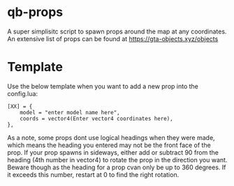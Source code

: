 # qb-props

A super simplisitc script to spawn props around the map at any coordinates. An extensive list of props can be found at https://gta-objects.xyz/objects

# Template
Use the below template when you want to add a new prop into the config.lua:

```
[XX] = {
	model = "enter model name here",
	coords = vector4(Enter vector4 coordinates here),
},
```

As a note, some props dont use logical headings when they were made, which means the heading you entered may not be the front face of the prop. If your prop spawns in sideways, either add or subtract 90 from the heading (4th number in vector4) to rotate the prop in the direction you want. Beware though as the heading for a prop cvan only be up to 360 degrees. If it exceeds this number, restart at 0 to find the right rotation.